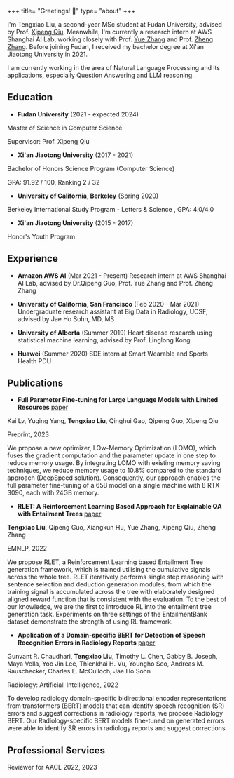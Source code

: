 +++
title= "Greetings! :wave:"
type= "about"
+++

I'm Tengxiao Liu, a second-year MSc student at Fudan University, advised by Prof. [Xipeng Qiu](https://xpqiu.github.io). Meanwhile, I'm currently a research intern at AWS Shanghai AI Lab, working closely with Prof. [Yue Zhang](https://frcchang.github.io/) and Prof. [Zheng Zhang](https://research.shanghai.nyu.edu/cn/centers-and-institutes/datascience/people/zheng-zhang).
Before joining Fudan, I received my bachelor degree at Xi'an Jiaotong University in 2021.

I am currently working in the area of Natural Language Processing and its applications, especially Question Answering and LLM reasoning.

## Education

* **Fudan University** (2021 - expected 2024)

Master of Science in Computer Science

Supervisor: Prof. Xipeng Qiu

* **Xi'an Jiaotong University** (2017 - 2021)

Bachelor of Honors Science Program (Computer Science)

GPA: 91.92 / 100, Ranking 2 / 32

* **University of California, Berkeley** (Spring 2020)

Berkeley International Study Program - Letters & Science , GPA: 4.0/4.0

* **Xi'an Jiaotong University** (2015 - 2017)

Honor's Youth Program


## Experience

* **Amazon AWS AI** (Mar 2021 - Present) Research intern at AWS Shanghai AI Lab, advised by Dr.Qipeng Guo, Prof. Yue Zhang and Prof. Zheng Zhang

* **University of California, San Francisco** (Feb 2020 - Mar 2021)
Undergraduate research assistant at Big Data in Radiology, UCSF, advised by Jae Ho Sohn, MD, MS

* **University of Alberta** (Summer 2019)
Heart disease research using statistical machine learning, advised by Prof. Linglong Kong

* **Huawei** (Summer 2020)
SDE intern at Smart Wearable and Sports Health PDU


## Publications

* **Full Parameter Fine-tuning for Large Language Models with Limited Resources** [paper](https://arxiv.org/pdf/2306.09782.pdf)

Kai Lv, Yuqing Yang, **Tengxiao Liu**, Qinghui Gao, Qipeng Guo, Xipeng Qiu

Preprint, 2023

We propose a new optimizer, LOw-Memory Optimization (LOMO), which fuses the gradient computation and the parameter update in one step to reduce memory usage. By integrating LOMO with existing memory saving techniques, we reduce memory usage to 10.8% compared to the standard approach (DeepSpeed solution). Consequently, our approach enables the full parameter fine-tuning of a 65B model on a single machine with 8 RTX 3090, each with 24GB memory.

* **RLET: A Reinforcement Learning Based Approach for Explainable QA with Entailment Trees** [paper](https://www.aclanthology.org/2022.emnlp-main.483.pdf)

**Tengxiao Liu**, Qipeng Guo, Xiangkun Hu, Yue Zhang, Xipeng Qiu, Zheng Zhang

EMNLP, 2022

We propose RLET, a Reinforcement Learning based Entailment Tree generation framework, which is trained utilising the cumulative signals across the whole tree. RLET iteratively performs single step reasoning with sentence selection and deduction generation modules, from which the training signal is accumulated across the tree with elaborately designed aligned reward function that is consistent with the evaluation. To the best of our knowledge, we are the first to introduce RL into the entailment tree generation task. Experiments on three settings of the EntailmentBank dataset demonstrate the strength of using RL framework. 

* **Application of a Domain-specific BERT for Detection of Speech Recognition Errors in Radiology Reports** [paper](https://pubmed.ncbi.nlm.nih.gov/35923373/)

Gunvant R. Chaudhari, **Tengxiao Liu**, Timothy L. Chen, Gabby B. Joseph, Maya Vella, Yoo Jin Lee, Thienkhai H. Vu, Youngho Seo, Andreas M. Rauschecker, Charles E. McCulloch, Jae Ho Sohn

Radiology: Artificiall Intelligence, 2022

To develop radiology domain-specific bidirectional encoder representations from transformers (BERT) models that can identify speech recognition (SR) errors and suggest corrections in radiology reports, we propose Radiology BERT. Our Radiology-specific BERT models fine-tuned on generated errors were able to identify SR errors in radiology reports and suggest corrections.


## Professional Services
Reviewer for AACL 2022, 2023
